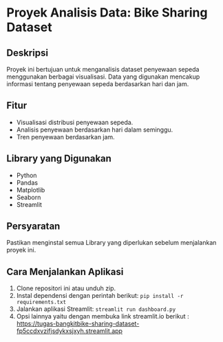 # Proyek Analisis Data: Bike Sharing Dataset

## Deskripsi
Proyek ini bertujuan untuk menganalisis dataset penyewaan sepeda menggunakan berbagai visualisasi. Data yang digunakan mencakup informasi tentang penyewaan sepeda berdasarkan hari dan jam.

## Fitur
- Visualisasi distribusi penyewaan sepeda.
- Analisis penyewaan berdasarkan hari dalam seminggu.
- Tren penyewaan berdasarkan jam.

## Library yang Digunakan
- Python
- Pandas
- Matplotlib
- Seaborn
- Streamlit

## Persyaratan
Pastikan menginstal semua Library yang diperlukan sebelum menjalankan proyek ini.

## Cara Menjalankan Aplikasi
1. Clone repositori ini atau unduh zip.
2. Instal dependensi dengan perintah berikut:
`pip install -r requirements.txt`
3. Jalankan aplikasi Streamlit:
`streamlit run dashboard.py`
4. Opsi lainnya yaitu dengan membuka link streamlit.io berikut : 
https://tugas-bangkitbike-sharing-dataset-fp5ccdxvzifjsdykxsjxyh.streamlit.app
